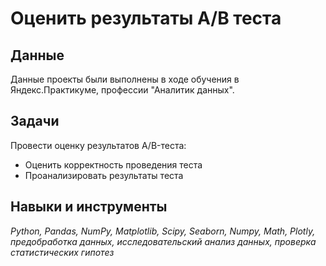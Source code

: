 # Оценить результаты A/B теста

## Данные

Данные проекты были выполнены в ходе обучения в Яндекс.Практикуме, профессии "Аналитик данных".

## Задачи

Провести оценку результатов A/B-теста:
- Оценить корректность проведения теста
- Проанализировать результаты теста

## Навыки и инструменты

*Python, Pandas, NumPy, Matplotlib, Scipy, Seaborn, Numpy, Math, Plotly, предобработка данных, исследовательский анализ данных, проверка статистических гипотез* 
